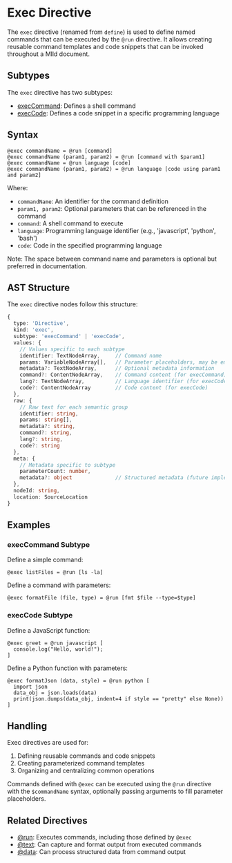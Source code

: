 # Exec Directive

The `exec` directive (renamed from `define`) is used to define named commands that can be executed by the `@run` directive. It allows creating reusable command templates and code snippets that can be invoked throughout a Mlld document.

## Subtypes

The `exec` directive has two subtypes:

- [execCommand](./execCommand.md): Defines a shell command
- [execCode](./execCode.md): Defines a code snippet in a specific programming language

## Syntax

```mlld
@exec commandName = @run [command]
@exec commandName (param1, param2) = @run [command with $param1]
@exec commandName = @run language [code]
@exec commandName (param1, param2) = @run language [code using param1 and param2]
```

Where:
- `commandName`: An identifier for the command definition
- `param1, param2`: Optional parameters that can be referenced in the command
- `command`: A shell command to execute
- `language`: Programming language identifier (e.g., 'javascript', 'python', 'bash')
- `code`: Code in the specified programming language

Note: The space between command name and parameters is optional but preferred in documentation.

## AST Structure

The `exec` directive nodes follow this structure:

```typescript
{
  type: 'Directive',
  kind: 'exec',
  subtype: 'execCommand' | 'execCode',
  values: {
    // Values specific to each subtype
    identifier: TextNodeArray,     // Command name
    params: VariableNodeArray[],   // Parameter placeholders, may be empty
    metadata?: TextNodeArray,      // Optional metadata information
    command?: ContentNodeArray,    // Command content (for execCommand)
    lang?: TextNodeArray,          // Language identifier (for execCode)
    code?: ContentNodeArray        // Code content (for execCode)
  },
  raw: {
    // Raw text for each semantic group
    identifier: string,
    params: string[],
    metadata?: string,
    command?: string,
    lang?: string,
    code?: string
  },
  meta: {
    // Metadata specific to subtype
    parameterCount: number,
    metadata?: object              // Structured metadata (future implementation)
  },
  nodeId: string,
  location: SourceLocation
}
```

## Examples

### execCommand Subtype

Define a simple command:

```mlld
@exec listFiles = @run [ls -la]
```

Define a command with parameters:

```mlld
@exec formatFile (file, type) = @run [fmt $file --type=$type]
```

### execCode Subtype

Define a JavaScript function:

```mlld
@exec greet = @run javascript [
  console.log("Hello, world!");
]
```

Define a Python function with parameters:

```mlld
@exec formatJson (data, style) = @run python [
  import json
  data_obj = json.loads(data)
  print(json.dumps(data_obj, indent=4 if style == "pretty" else None))
]
```

## Handling

Exec directives are used for:

1. Defining reusable commands and code snippets
2. Creating parameterized command templates
3. Organizing and centralizing common operations

Commands defined with `@exec` can be executed using the `@run` directive with the `$commandName` syntax, optionally passing arguments to fill parameter placeholders.

## Related Directives

- [@run](./run.md): Executes commands, including those defined by `@exec`
- [@text](./text.md): Can capture and format output from executed commands
- [@data](./data.md): Can process structured data from command output
